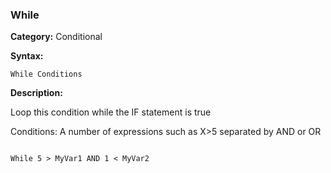 ### While

**Category:**
Conditional

**Syntax:**

```scorpionengine
While Conditions
```

**Description:**

Loop this condition while the IF statement is true

Conditions: A number of expressions such as X>5 separated by AND or OR

```scorpionengine

While 5 > MyVar1 AND 1 < MyVar2

```
